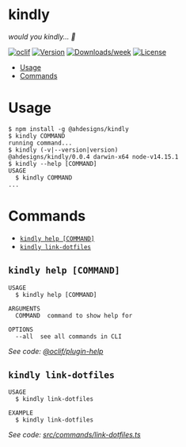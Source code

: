 kindly
==

*would you kindly... 🔧*

[![oclif](https://img.shields.io/badge/cli-oclif-brightgreen.svg)](https://oclif.io)
[![Version](https://img.shields.io/npm/v/kindly.svg)](https://npmjs.org/package/my)
[![Downloads/week](https://img.shields.io/npm/dw/kindly.svg)](https://npmjs.org/package/my)
[![License](https://img.shields.io/npm/l/kindly.svg)](https://github.com/AHDesigns/my/blob/master/package.json)

<!-- toc -->
* [Usage](#usage)
* [Commands](#commands)
<!-- tocstop -->
# Usage
<!-- usage -->
```sh-session
$ npm install -g @ahdesigns/kindly
$ kindly COMMAND
running command...
$ kindly (-v|--version|version)
@ahdesigns/kindly/0.0.4 darwin-x64 node-v14.15.1
$ kindly --help [COMMAND]
USAGE
  $ kindly COMMAND
...
```
<!-- usagestop -->
# Commands
<!-- commands -->
* [`kindly help [COMMAND]`](#kindly-help-command)
* [`kindly link-dotfiles`](#kindly-link-dotfiles)

## `kindly help [COMMAND]`

```
USAGE
  $ kindly help [COMMAND]

ARGUMENTS
  COMMAND  command to show help for

OPTIONS
  --all  see all commands in CLI
```

_See code: [@oclif/plugin-help](https://github.com/oclif/plugin-help/blob/v3.2.0/src/commands/help.ts)_

## `kindly link-dotfiles`

```
USAGE
  $ kindly link-dotfiles

EXAMPLE
  $ kindly link-dotfiles
```

_See code: [src/commands/link-dotfiles.ts](https://github.com/AHDesigns/kindly/blob/v0.0.4/src/commands/link-dotfiles.ts)_
<!-- commandsstop -->
